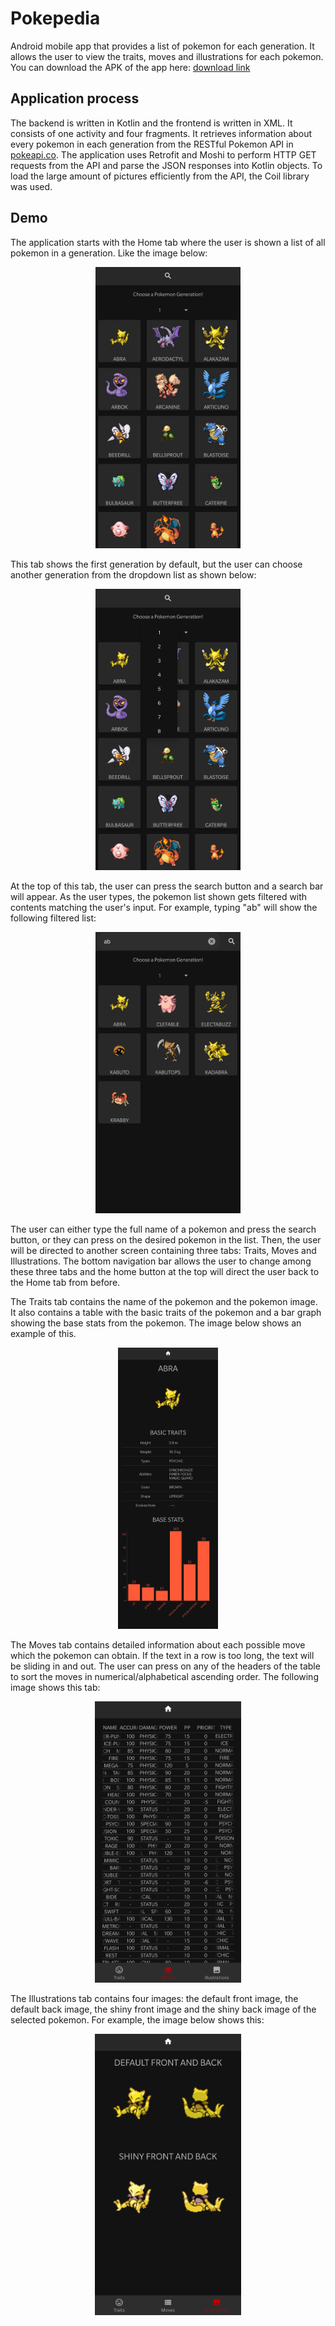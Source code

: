 # Pokepedia
Android mobile app that provides a list of pokemon for each generation. It allows the user to view the traits, moves and illustrations for each pokemon. You can download the APK of the app here: [download link](https://docs.google.com/uc?export=download&id=1DsQSewRhpmZGH0ZNRs7c8MUflPGL7JKh)

## Application process
The backend is written in Kotlin and the frontend is written in XML. It consists of one activity and four fragments. It retrieves information about every pokemon in each generation from the RESTful Pokemon API in [pokeapi.co](https://pokeapi.co). The application uses Retrofit and Moshi to perform HTTP GET requests from the API and parse the JSON responses into Kotlin objects. To load the large amount of pictures efficiently from the API, the Coil library was used.

## Demo
The application starts with the Home tab where the user is shown a list of all pokemon in a generation. Like the image below:
<p align="center">
 <img src="https://github.com/ricardoliu99/Pokepedia/blob/master/examples/home_tab.jpg?raw=true" height="450">
</p>

This tab shows the first generation by default, but the user can choose another generation from the dropdown list as shown below:
<p align="center">
 <img src="https://github.com/ricardoliu99/Pokepedia/blob/master/examples/generation_selection.jpg?raw=true" height="450">
</p>

At the top of this tab, the user can press the search button and a search bar will appear. As the user types, the pokemon list shown gets filtered with contents matching the user's input. For example, typing "ab" will show the following filtered list:
<p align="center">
 <img src="https://github.com/ricardoliu99/Pokepedia/blob/master/examples/search_example.jpg?raw=true" height="450">
</p>

The user can either type the full name of a pokemon and press the search button, or they can press on the desired pokemon in the list. Then, the user will be directed to another screen containing three tabs: Traits, Moves and Illustrations. The bottom navigation bar allows the user to change among these three tabs and the home button at the top will direct the user back to the Home tab from before.

The Traits tab contains the name of the pokemon and the pokemon image. It also contains a table with the basic traits of the pokemon and a bar graph showing the base stats from the pokemon. The image below shows an example of this.
<p align="center">
 <img src="https://github.com/ricardoliu99/Pokepedia/blob/master/examples/traits_tab.jpg?raw=true" height="450">
</p>

The Moves tab contains detailed information about each possible move which the pokemon can obtain. If the text in a row is too long, the text will be sliding in and out. The user can press on any of the headers of the table to sort the moves in numerical/alphabetical ascending order. The following image shows this tab:
<p align="center">
 <img src="https://github.com/ricardoliu99/Pokepedia/blob/master/examples/moves_tab.jpg?raw=true" height="450">
</p>

The Illustrations tab contains four images: the default front image, the default back image, the shiny front image and the shiny back image of the selected pokemon. For example, the image below shows this:
<p align="center">
 <img src="https://github.com/ricardoliu99/Pokepedia/blob/master/examples/illustrations_tab.jpg?raw=true" height="450">
</p>
